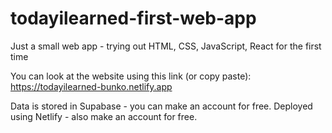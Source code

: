 # todayilearned-first-web-app
Just a small web app - trying out HTML, CSS, JavaScript, React for the first time

You can look at the website using this link (or copy paste):
https://todayilearned-bunko.netlify.app

Data is stored in Supabase - you can make an account for free.
Deployed using Netlify - also make an account for free.
